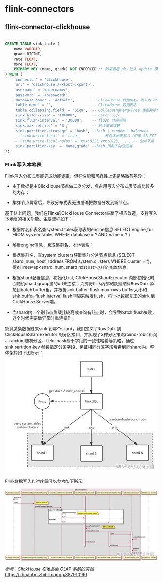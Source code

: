 # flink-connectors

##  flink-connector-clickhouse
```sql

CREATE TABLE sink_table (
    name VARCHAR,
    grade BIGINT,
    rate FLOAT,
    more FLOAT,
    PRIMARY KEY (name, grade) NOT ENFORCED /* 如果指定 pk，进入 update 模式 */
) WITH (
    'connector' = 'clickhouse',
    'url' = 'clickhouse://<host>:<port>',
    'username' = '<username>',
    'password' = '<password>',
    'database-name' = 'default',        -- ClickHouse 数据库名，默认为 default 
    'table-name' = '',                  -- ClickHouse 数据表名
    'table.collapsing.field' = 'Sign',  -- CollapsingMergeTree 类型列字段的名称
    'sink.batch-size' = '100000',       -- batch 大小
    'sink.flush-interval' = '30000',    -- flush 时间间隔
    'sink.max-retries' = '3',           -- 最大重试次数
    'sink.partition-strategy' = 'hash', --hash | random | balanced
    -- 'sink.write-local' = 'true',        -- 开启本地表写入（如果 SELECT shard_num, host_address, port FROM system.clusters到的节点无外网地址，可 ClickHouseConnectionProvider#getLocalNodes 查看具体）
    -- 'sink.write-local-nodes' = 'xxx:8123,xxx:8123,...', -- 分片节点
    'sink.partition-key' = 'name,grade' --hash 策略下的分区键
);
```

### Flink写入本地表

Flink写入分布式表能完成功能逻辑，但在性能和可靠性上还是略微有差异：

- 由于数据是由ClickHouse节点做二次分发，会占用写入分布式表节点比较多的内存；

- 集群节点异常后，导致分布式表无法准确把数据分发到新节点。

基于以上问题，我们在Flink的ClickHouse Connector端做了相应改造，支持写入本地表的相关功能。主要流程如下：



- 根据库名和表名查system.tables获取表的engine信息(SELECT engine_full FROM system.tables WHERE database = ? AND name = ? )

- 解析engine信息，获取集群名、本地表名；

- 根据集群名，查system.clusters获取集群分片节点信息 (SELECT shard_num, host_address FROM system.clusters WHERE cluster = ?)，得到TreeMap<shard_num, shard host list>这样的配置信息

- 根据shard配置信息，初始化List<ClickHouseShardExecutor>, ClickHouseShardExecutor 内部初始化时会随机shard group里的url来连接；负责将flink内部的数据结构RowData 添加到batch buffer里，并根据sink.buffer-flush.max-rows buffer大小和sink.buffer-flush.interval flush间隔来触发flush，将一批数据真正的sink 到 ClickHouse Server端。

- 当shard内，个别节点负载比较高或查询有热点时，会导致batch flush失败，这个时候需要做异常时重连操作。



究竟某条数据过来sink 到哪个shard，我们定义了RowData 到ClickHouseShardExecutor 的分区接口，并实现了3种分区策略round-robin轮询 、random随机分区、field-hash基于字段的一致性哈希等策略，通过 sink.partition-key 参数指定分区字段，保证相同分区字段哈希到同shard内。整体架构如下图所示：
![img.png](image/img.png)

Flink数据写入的时序图可以参考如下所示:

![img_1.png](image/img_1.png)

_参考_：*ClickHouse 在唯品会 OLAP 系统的实践* https://zhuanlan.zhihu.com/p/387910160
